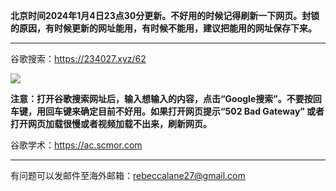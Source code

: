 **北京时间2024年1月4日23点30分更新。不好用的时候记得刷新一下网页。封锁的原因，有时候更新的网址能用，有时候不能用，建议把能用的网址保存下来。** 

***

谷歌搜索：https://234027.xyz/62

![](https://cdn.jsdelivr.net/gh/Alvin9999/pac2/softimag/google.png)

**注意：打开谷歌搜索网址后，输入想输入的内容，点击“Google搜索”。不要按回车键，用回车键来确定目前不好用。如果打开网页提示“502 Bad Gateway” 或者打开网页加载很慢或者视频加载不出来，刷新网页。**

谷歌学术：https://ac.scmor.com

***

有问题可以发邮件至海外邮箱：rebeccalane27@gmail.com